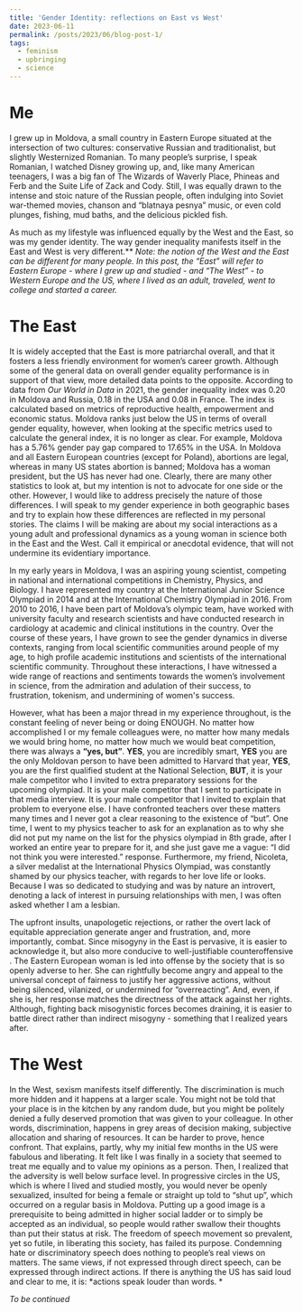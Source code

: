 ```yaml
---
title: 'Gender Identity: reflections on East vs West'
date: 2023-06-11
permalink: /posts/2023/06/blog-post-1/
tags:
  - feminism
  - upbringing
  - science
---
```


Me
======

I grew up in Moldova, a small country in Eastern Europe situated at the intersection of two cultures: conservative Russian and traditionalist, but slightly Westernized Romanian. To many people’s surprise, I speak Romanian, I watched Disney growing up, and, like many American teenagers, I was a big fan of The Wizards of Waverly Place, Phineas and Ferb and the Suite Life of Zack and Cody. Still, I was equally drawn to the intense and stoic nature of the Russian people, often indulging into Soviet war-themed movies, chanson and “blatnaya pesnya” music, or even cold plunges, fishing, mud baths, and the delicious pickled fish. 

As much as my lifestyle was influenced equally by the West and the East, so was my gender identity. The way gender inequality manifests itself in the East and West is very different.** *Note: the notion of the West and the East can be different for many people. In this post, the “East” will refer to Eastern Europe - where I grew up and studied - and  “The West” - to Western Europe and the US, where I lived as an adult, traveled, went to college and started a career.*

The East
======
It is widely accepted that the East is more patriarchal overall, and that it fosters a less friendly environment for women’s career growth. Although some of the general data on overall gender equality performance is in support of that view, more detailed data points to the opposite. According to data from *Our World in Data* in 2021, the gender inequality index was 0.20 in Moldova and Russia, 0.18 in the USA and 0.08 in France. The index is calculated based on metrics of reproductive health, empowerment and economic status. Moldova ranks just below the US in terms of overall gender equality, however, when looking at the specific metrics used to calculate the general index, it is no longer as clear. For example, Moldova has a 5.76% gender pay gap compared to 17.65% in the USA. In Moldova and all Eastern European countries (except for Poland), abortions are legal, whereas in many US states abortion is banned; Moldova has a woman president, but the US has never had one. Clearly, there are many other statistics to look at, but my intention is not to advocate for one side or the other. However, I would like to address precisely the nature of those differences. I will speak to my gender experience in both geographic bases and try to explain how these differences are reflected in my personal stories. The claims I will be making are about my social interactions as a young adult and professional dynamics as a young woman in science both in the East and the West. Call it empirical or anecdotal evidence, that will not undermine its evidentiary importance.  


In my early years in Moldova, I was an aspiring young scientist, competing in national and international competitions in Chemistry, Physics, and Biology. I have represented my country at the International Junior Science Olympiad in 2014 and at the International Chemistry Olympiad in 2016. From 2010 to 2016, I have been part of Moldova’s olympic team, have worked with university faculty and research scientists and have conducted research in cardiology at academic and clinical institutions in the country. Over the course of these years, I have grown to see the gender dynamics in diverse contexts, ranging from local scientific communities around people of my age, to high profile academic institutions and scientists of the international scientific community. Throughout these interactions, I have witnessed a wide range of reactions and sentiments towards the women’s involvement in science, from the admiration and adulation of their success, to frustration, tokenism, and undermining of women's success. 

However, what has been a major thread in my experience throughout, is the constant feeling of never being or doing ENOUGH. No matter how accomplished I or my female colleagues were, no matter how many medals we would bring home, no matter how much we would beat competition, there was always a **“yes, but”**. **YES**, you are incredibly smart, **YES** you are the only Moldovan person to have been admitted to Harvard that year, **YES**, you are the first qualified student at the National Selection, **BUT**, it is your male competitor who I invited to extra preparatory sessions for the upcoming olympiad. It is your male competitor that I sent to participate in that media interview. It is your male competitor that I invited to explain that problem to everyone else. I have confronted teachers over these matters many times and I never got a clear reasoning to the existence of “but”. One time, I went to my physics teacher to ask for an explanation as to why she did not put my name on the list for the physics olympiad in 8th grade, after I worked an entire year to prepare for it, and she just gave me a vague: “I did not think you were interested.” response.  Furthermore, my friend, Nicoleta, a silver medalist at the International Physics Olympiad, was constantly shamed by our physics teacher, with regards to her love life or looks. Because I was so dedicated to studying and was by nature an introvert, denoting a lack of interest in pursuing relationships with men, I was often asked whether I am a lesbian. 

The upfront insults, unapologetic rejections, or rather the overt lack of equitable appreciation generate anger and frustration, and, more importantly, combat.  Since misogyny in the East is pervasive, it is easier to acknowledge it, but also more conducive to well-justifiable counteroffensive . The Eastern European woman is led into offense by the society that is so openly adverse to her. She can rightfully become angry and appeal to the universal concept of fairness to justify her aggressive actions, without being silenced, vilanized, or undermined for “overreacting”. And, even, if she is, her response matches the directness of the attack against her rights. Although, fighting back misogynistic forces becomes draining, it is easier to battle direct rather than indirect misogyny - something that I realized years after.

The West
======
In the West, sexism manifests itself differently. The discrimination is much more hidden and it happens at a larger scale. You might not be told that your place is in the kitchen by any random dude, but you might be politely denied a fully deserved promotion that was given to your colleague. In other words, discrimination, happens in grey areas of decision making, subjective allocation and sharing of resources. It can be harder to prove, hence confront. That explains, partly, why my initial few months in the US were fabulous and liberating. It felt like I was finally in a society that seemed to treat me equally and to value my opinions as a person. Then, I realized that the adversity is well below surface level. In progressive circles in the US, which is where I lived and studied mostly, you would never be openly sexualized, insulted for being a female or straight up told to “shut up”, which occurred on a regular basis in Moldova. Putting up a good image is a prerequisite to being admitted in higher social ladder or to simply be accepted as an individual, so people would rather swallow their thoughts than put their status at risk. The freedom of speech movement so prevalent, yet so futile, in liberating this society, has failed its purpose. Condemning hate or discriminatory speech does nothing to people’s real views on matters. The same views, if not expressed through direct speech, can be expressed through indirect actions. If there is anything the US has said loud and clear to me, it is: *actions speak louder than words. *


*To be continued*
